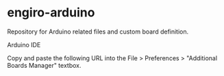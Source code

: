 # engiro-arduino
Repository for Arduino related files and custom board definition.

Arduino IDE

Copy and paste the following URL into the File > Preferences > "Additional Boards Manager" textbox.
